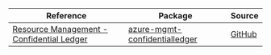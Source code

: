| Reference | Package | Source |
|---|---|---|
|[Resource Management - Confidential Ledger](mgmt-confidentialledger-readme.md)|[azure-mgmt-confidentialledger](https://pypi.org/project/azure-mgmt-confidentialledger)|[GitHub](https://github.com/Azure/azure-sdk-for-python/blob/main/sdk/confidentialledger/azure-mgmt-confidentialledger)|

